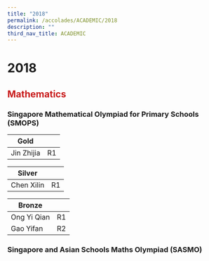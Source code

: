 ```yaml
---
title: "2018"
permalink: /accolades/ACADEMIC/2018
description: ""
third_nav_title: ACADEMIC
---
```

# 2018

## <span style = "color: #c81b1b"> <b>Mathematics</b> </span>

### Singapore Mathematical Olympiad for Primary Schools (SMOPS)

| Gold       |    |
|------------|----|
| Jin Zhijia | R1 |

| Silver     |     |
|------------|-----|
| Chen Xilin | R1  |

| Bronze      |     |
|-------------|-----|
| Ong Yi Qian | R1  |
| Gao Yifan   | R2  |

### Singapore and Asian Schools Maths Olympiad (SASMO)

